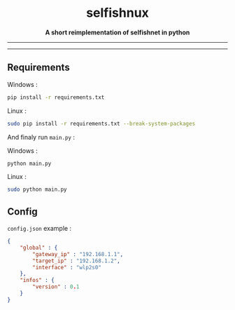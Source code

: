 <h1 align="center">
    selfishnux
    <br>
</h1>

<p align="center">
    <strong>A short reimplementation of selfishnet in python</strong>
</p>

---
---

## Requirements
Windows :
``` bash
pip install -r requirements.txt
```
Linux :
``` bash
sudo pip install -r requirements.txt --break-system-packages
```
And finaly run `main.py` :

Windows :
``` bash
python main.py
```
Linux :
``` bash
sudo python main.py
```

## Config

`config.json` example :
``` json
{
    "global" : {
        "gateway_ip" : "192.168.1.1",
        "target_ip" : "192.168.1.2",
        "interface" : "wlp2s0"
    },
    "infos" : {
        "version" : 0.1
    }
}
```